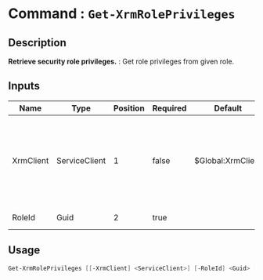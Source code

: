 ﻿# Command : `Get-XrmRolePrivileges` 

## Description

**Retrieve security role privileges.** : Get role privileges from given role.

## Inputs

Name|Type|Position|Required|Default|Description
----|----|--------|--------|-------|-----------
XrmClient|ServiceClient|1|false|$Global:XrmClient|Xrm connector initialized to target instance. Use latest one by default. (Dataverse ServiceClient)
RoleId|Guid|2|true||Role unique identifier.


## Usage

```Powershell 
Get-XrmRolePrivileges [[-XrmClient] <ServiceClient>] [-RoleId] <Guid> [<CommonParameters>]
``` 


